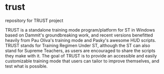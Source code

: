 # trust
repository for TRUST project

TRUST is a standalone training mode program/platform for ST in Windows based on Dammit's groundbreaking work, and recent versions benefitted heavily from Pau Oliva's training mode and Pasky's awesome HUD scripts.  TRUST stands for Training Regimen Under ST, although the ST can also stand for Supreme Teachers, as users are encouraged to share the scripts they make with it.  The goal of TRUST is to provide an accessible and easily customizable training mode that users can tailor to improve themselves, and test what is possible.
